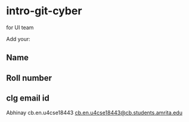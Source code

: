 # intro-git-cyber
for UI team

Add your:

## Name 
## Roll number
## clg email id
Abhinay
cb.en.u4cse18443
cb.en.u4cse18443@cb.students.amrita.edu
